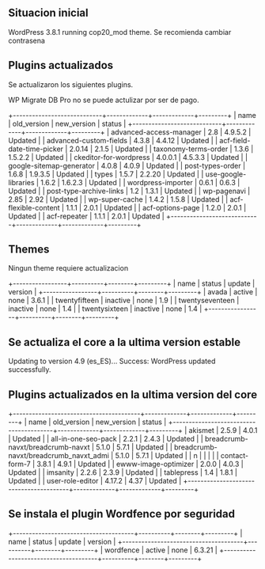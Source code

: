## Situacion inicial

WordPress 3.8.1 running cop20_mod theme. Se recomienda cambiar contrasena

## Plugins actualizados

Se actualizaron los siguientes plugins. 

WP Migrate DB Pro no se puede actulizar por ser de pago.

+----------------------------+-------------+-------------+---------+
| name                       | old_version | new_version | status  |
+----------------------------+-------------+-------------+---------+
| advanced-access-manager    | 2.8         | 4.9.5.2     | Updated |
| advanced-custom-fields     | 4.3.8       | 4.4.12      | Updated |
| acf-field-date-time-picker | 2.0.14      | 2.1.5       | Updated |
| taxonomy-terms-order       | 1.3.6       | 1.5.2.2     | Updated |
| ckeditor-for-wordpress     | 4.0.0.1     | 4.5.3.3     | Updated |
| google-sitemap-generator   | 4.0.8       | 4.0.9       | Updated |
| post-types-order           | 1.6.8       | 1.9.3.5     | Updated |
| types                      | 1.5.7       | 2.2.20      | Updated |
| use-google-libraries       | 1.6.2       | 1.6.2.3     | Updated |
| wordpress-importer         | 0.6.1       | 0.6.3       | Updated |
| post-type-archive-links    | 1.2         | 1.3.1       | Updated |
| wp-pagenavi                | 2.85        | 2.92        | Updated |
| wp-super-cache             | 1.4.2       | 1.5.8       | Updated |
| acf-flexible-content 		 | 1.1.1       | 2.0.1       | Updated |
| acf-options-page     		 | 1.2.0       | 2.0.1       | Updated |
| acf-repeater        		 | 1.1.1       | 2.0.1       | Updated |
+----------------------------+-------------+-------------+---------+

## Themes

Ningun theme requiere actualizacion

+-----------------+----------+--------+---------+
| name            | status   | update | version |
+-----------------+----------+--------+---------+
| avada           | active   | none   | 3.6.1   |
| twentyfifteen   | inactive | none   | 1.9     |
| twentyseventeen | inactive | none   | 1.4     |
| twentysixteen   | inactive | none   | 1.4     |
+-----------------+----------+--------+---------+


## Se actualiza el core a la ultima version estable

Updating to version 4.9 (es_ES)...
Success: WordPress updated successfully.

## Plugins actualizados en la ultima version del core

+----------------------------------------+-------------+-------------+---------+
| name                                   | old_version | new_version | status  |
+----------------------------------------+-------------+-------------+---------+
| akismet                                | 2.5.9       | 4.0.1       | Updated |
| all-in-one-seo-pack                    | 2.2.1       | 2.4.3       | Updated |
| breadcrumb-navxt/breadcrumb-navxt      | 5.1.0       | 5.7.1       | Updated |
| breadcrumb-navxt/breadcrumb_navxt_admi | 5.1.0       | 5.7.1       | Updated |
| n                                      |             |             |         |
| contact-form-7                         | 3.8.1       | 4.9.1       | Updated |
| ewww-image-optimizer                   | 2.0.0       | 4.0.3       | Updated |
| imsanity                               | 2.2.6       | 2.3.9       | Updated |
| tablepress                             | 1.4         | 1.8.1       | Updated |
| user-role-editor                       | 4.17.2      | 4.37        | Updated |
+----------------------------------------+-------------+-------------+---------+

## Se instala el plugin Wordfence por seguridad

+--------------------------------------+----------+--------+---------+
| name                                 | status   | update | version |
+--------------------------------------+----------+--------+---------+
| wordfence                            | active   | none   | 6.3.21  |
+--------------------------------------+----------+--------+---------+